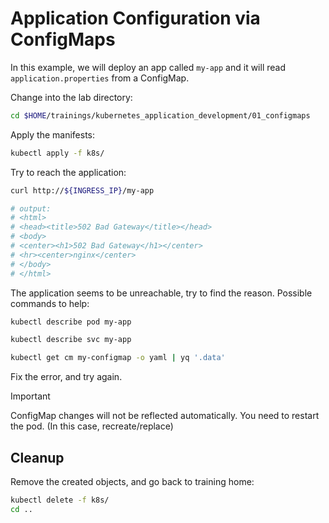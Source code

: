 # Application Configuration via ConfigMaps

In this example, we will deploy an app called `my-app` and it will read `application.properties` from a ConfigMap.

Change into the lab directory:

```bash
cd $HOME/trainings/kubernetes_application_development/01_configmaps
```

Apply the manifests:

```bash
kubectl apply -f k8s/
```

Try to reach the application:

```bash
curl http://${INGRESS_IP}/my-app

# output:
# <html>
# <head><title>502 Bad Gateway</title></head>
# <body>
# <center><h1>502 Bad Gateway</h1></center>
# <hr><center>nginx</center>
# </body>
# </html>
```

The application seems to be unreachable, try to find the reason. Possible commands to help:

```bash
kubectl describe pod my-app

kubectl describe svc my-app

kubectl get cm my-configmap -o yaml | yq '.data'
```

Fix the error, and try again.

> [!IMPORTANT]  
> ConfigMap changes will not be reflected automatically. You need to restart the pod. (In this case, recreate/replace)


## Cleanup

Remove the created objects, and go back to training home:

```bash
kubectl delete -f k8s/
cd ..
```
